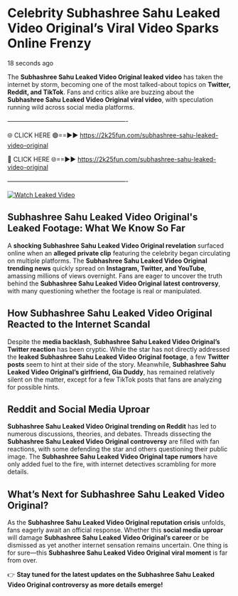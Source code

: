 # Celebrity Subhashree Sahu Leaked Video Original’s Viral Video Sparks Online Frenzy

18 seconds ago

The **Subhashree Sahu Leaked Video Original leaked video** has taken the internet by storm, becoming one of the most talked-about topics on **Twitter, Reddit, and TikTok**. Fans and critics alike are buzzing about the **Subhashree Sahu Leaked Video Original viral video**, with speculation running wild across social media platforms.

———————————————————-

🌐 CLICK HERE 🟢==►► https://2k25fun.com/subhashree-sahu-leaked-video-original

🔴 CLICK HERE 🌐==►► https://2k25fun.com/subhashree-sahu-leaked-video-original

———————————————————-

[![Watch Leaked Video](https://miro.medium.com/v2/resize:fit:828/format:webp/1*cilzJN44JGOrTw9NJCrNHA.gif "Watch Leaked Video")](https://2k25fun.com/subhashree-sahu-leaked-video-original)

## **Subhashree Sahu Leaked Video Original's Leaked Footage: What We Know So Far**  
A **shocking Subhashree Sahu Leaked Video Original revelation** surfaced online when an **alleged private clip** featuring the celebrity began circulating on multiple platforms. The **Subhashree Sahu Leaked Video Original trending news** quickly spread on **Instagram, Twitter, and YouTube**, amassing millions of views overnight. Fans are eager to uncover the truth behind the **Subhashree Sahu Leaked Video Original latest controversy**, with many questioning whether the footage is real or manipulated.  

## **How Subhashree Sahu Leaked Video Original Reacted to the Internet Scandal**  
Despite the **media backlash**, **Subhashree Sahu Leaked Video Original’s Twitter reaction** has been cryptic. While the star has not directly addressed the **leaked Subhashree Sahu Leaked Video Original footage**, a few **Twitter posts** seem to hint at their side of the story. Meanwhile, **Subhashree Sahu Leaked Video Original’s girlfriend, Gia Duddy**, has remained relatively silent on the matter, except for a few TikTok posts that fans are analyzing for possible hints.  

## **Reddit and Social Media Uproar**  
**Subhashree Sahu Leaked Video Original trending on Reddit** has led to numerous discussions, theories, and debates. Threads dissecting the **Subhashree Sahu Leaked Video Original controversy** are filled with fan reactions, with some defending the star and others questioning their public image. The **Subhashree Sahu Leaked Video Original tape rumors** have only added fuel to the fire, with internet detectives scrambling for more details.  

## **What’s Next for Subhashree Sahu Leaked Video Original?**  
As the **Subhashree Sahu Leaked Video Original reputation crisis** unfolds, fans eagerly await an official response. Whether this **social media uproar** will damage **Subhashree Sahu Leaked Video Original’s career** or be dismissed as yet another internet sensation remains uncertain. One thing is for sure—this **Subhashree Sahu Leaked Video Original viral moment** is far from over.  

👉 **Stay tuned for the latest updates on the Subhashree Sahu Leaked Video Original controversy as more details emerge!**  